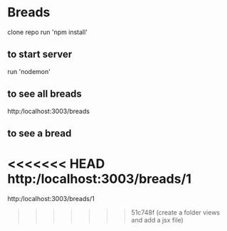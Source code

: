 # Breads

clone repo
run 'npm install'

## to start server
run 'nodemon'

## to see all breads
http:/localhost:3003/breads

## to see a bread
<<<<<<< HEAD
http:/localhost:3003/breads/1
=======
http:/localhost:3003/breads/1
>>>>>>> 51c748f (create a folder views and add a jsx file)
